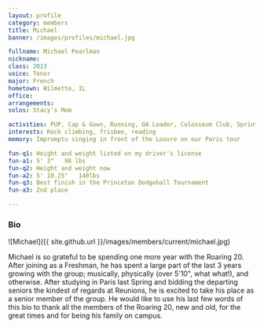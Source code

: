 ```yaml
---
layout: profile
category: members
title: Michael
banner: /images/profiles/michael.jpg

fullname: Michael Pearlman
nickname:
class: 2013
voice: Tenor
major: French
hometown: Wilmette, IL
office:
arrangements:
solos: Stacy's Mom

activities: PUP, Cap & Gown, Running, OA Leader, Colosseum Club, Sprint Football
interests: Rock climbing, frisbee, reading
memory: Impromptu singing in front of the Louvre on our Paris tour

fun-q1: Height and weight listed on my driver's license
fun-a1: 5' 3"   98 lbs
fun-q2: Height and weight now
fun-a2: 5' 10.25"   140lbs
fun-q3: Best finish in the Princeton Dodgeball Tournament
fun-a3: 2nd place

---
```


### Bio

![Michael]({{ site.github.url }}/images/members/current/michael.jpg)

Michael is so grateful to be spending one more year with the Roaring 20.  After joining as a Freshman, he has spent a large part of the last 3 years growing with the group; musically, physically (over 5'10", what what!), and otherwise.  After studying in Paris last Spring and bidding the departing seniors the kindest of regards at Reunions, he is excited to take his place as a senior member of the group.  He would like to use his last few words of this bio to thank all the members of the Roaring 20, new and old, for the great times and for being his family on campus.
